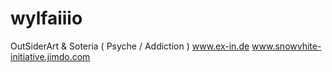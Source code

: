 # wylfaiiio
OutSiderArt &amp; Soteria  ( Psyche / Addiction )  www.ex-in.de  www.snowvhite-initiative.jimdo.com

